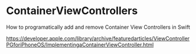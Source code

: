 # ContainerViewControllers
How to programatically add and remove Container View Controllers in Swift

https://developer.apple.com/library/archive/featuredarticles/ViewControllerPGforiPhoneOS/ImplementingaContainerViewController.html
